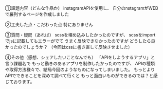 ①課題内容（どんな作品か）
instagramAPIを使用し、
自分のnstagramがWEBで羅列するページを作成しました

②工夫した点・こだわった点
特にありません

③質問・疑問（あれば）
scssを埋め込みしたかったのですが、
scssをimportでjsに記載してもエラーがでて
うまく反映できなかったのですが
どうしたら良かったのでしょうか？
（今回はcssに書き直して反映させました）

④その他（感想、シェアしたいことなんでも）
「APIをしようするアプリ」と言う課題名で
もっと動きのあるアプリを制作したかったのですが、
APIの種類や取得方法様々で、結局今回のようなものになってしまいました。
もっとよりAPIでできることを深めて調べて行くと
もっと面白いものができるのでは？と感じております。